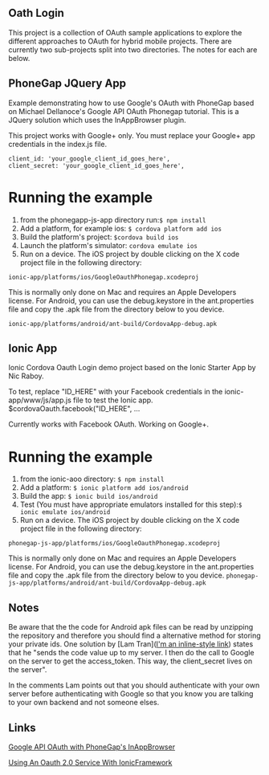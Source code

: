 ## Oath Login

This project is a collection of OAuth sample applications to explore the different approaches to OAuth for hybrid mobile projects.
There are currently two sub-projects split into two directories.  The notes for each are below.

## PhoneGap JQuery App

Example demonstrating how to use Google's OAuth with PhoneGap based on Michael Dellanoce's Google API OAuth Phonegap tutorial.
This is a JQuery solution which uses the InAppBrowser plugin. 

This project works with Google+ only.  You must replace your Google+ app credentials in the index.js file.

    client_id: 'your_google_client_id_goes_here',
    client_secret: 'your_google_client_id_goes_here',

# Running the example

1. from the phonegapp-js-app directory run:```$ npm install```
2. Add a platform, for example ios: ```$ cordova platform add ios```
3. Build the platform's project: ```$cordova build ios```
4. Launch the platform's simulator: ```cordova emulate ios```
5. Run on a device.  The iOS project by double clicking on the X code project file in the following directory:

``ionic-app/platforms/ios/GoogleOauthPhonegap.xcodeproj``

This is normally only done on Mac and requires an Apple Developers license.
For Android, you can use the debug.keystore in the ant.properties file and copy the .apk file from the directory below to you device. 

``ionic-app/platforms/android/ant-build/CordovaApp-debug.apk``


## Ionic App

Ionic Cordova Oauth Login demo project based on the Ionic Starter App by Nic Raboy.

To test, replace "ID_HERE" with your Facebook credentials in the ionic-app/www/js/app.js file to test the Ionic app.
$cordovaOauth.facebook("ID_HERE", ...

Currently works with Facebook OAuth.  Working on Google+.

# Running the example

1. from the ionic-aoo directory: ```$ npm install```
2. Add a platform: ```$ ionic platform add ios/android```
3. Build the app: ```$ ionic build ios/android```
4. Test (You must have appropriate emulators installed for this step):```$ ionic emulate ios/android```
5. Run on a device.  The iOS project by double clicking on the X code project file in the following directory:

``phonegap-js-app/platforms/ios/GoogleOauthPhonegap.xcodeproj``

This is normally only done on Mac and requires an Apple Developers license.
For Android, you can use the debug.keystore in the ant.properties file and copy the .apk file from the directory below to you device. 
``phonegap-js-app/platforms/android/ant-build/CordovaApp-debug.apk``


## Notes

Be aware that the the code for Android apk files can be read by unzipping the repository and therefore you should find a alternative method for storing your private ids.  One solution by [Lam Tran]([I'm an inline-style link](https://www.google.com)) states that he "sends the code value up to my server. I then do the call to Google on the server to get the access_token. This way, the client_secret lives on the server".

In the comments Lam points out that you should authenticate with your own server before authenticating with Google so that you know you are talking to your own backend and not someone elses.


## Links

[Google API OAuth with PhoneGap's InAppBrowser](http://phonegap-tips.com/articles/google-api-oauth-with-phonegaps-inappbrowser.html)

[Using An Oauth 2.0 Service With IonicFramework](https://blog.nraboy.com/2014/07/using-oauth-2-0-service-ionicframework/)
